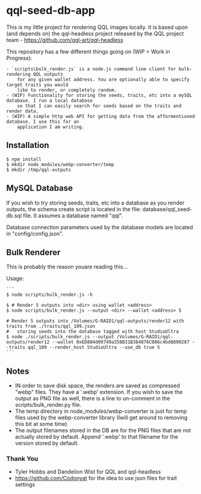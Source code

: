 # qql-seed-db-app

This is my little project for rendering QQL images locally. It is based upon (and depends on) the 
qql-headless project released by the QQL project team - https://github.com/qql-art/qql-headless

This repository has a few different things going on (WIP = Work in Progress):

    - `scripts\bulk_render.js` is a node.js command line client for bulk-rendering QQL outputs
        for any given wallet address. You are optionally able to specify target traits you would
        like to render, or completely random.
    - (WIP) Functionality for storing the seeds, traits, etc into a mySQL database. I run a local database 
        so that I can easily search for seeds based on the traits and render data.
    - (WIP) A simple http web API for getting data from the afformentioned database. I use this for an 
        application I am writing.
    

## Installation

```
$ npm install
$ mkdir node_modules/webp-converter/temp
$ mkdir /tmp/qql-outputs
```

## MySQL Database

If you wish to try storing seeds, traits, etc into a database as you render outputs, the schema create script
is located in the file: database/qql_seed-db.sql file. It assumes a database named "qql". 

Database connection parameters used by the database models are located in "config/config.json".

## Bulk Renderer

This is probably the reason youare reading this...

Usage:

    ```
    $ node scripts/bulk_render.js -h

    $ # Render 5 outputs into <dir> using wallet <address>
    $ node scripts/bulk_render.js --output <dir> --wallet <address> 5

    # Render 5 outputs into /Volumes/G-RAID1/qql-outputs/render12 with traits from ./traits/qql_109.json
    #   storing seeds into the database tagged with host StudioUltra
    $ node ./scripts/bulk_render.js --output /Volumes/G-RAID1/qql-outputs/render12 --wallet 0xED884d09749a358B31B384876C086c4bd8890287 --traits qql_109 --render_host StudioUltra --use_db true 5
    ```

## Notes
* IN order to save disk space, the renders are saved as compressed "webp" files.  They have a '.webp' extension.  If you wish to save the output as PNG file as well, there is a line to un-comment in the scripts/bulk_render.py file.
* The temp directory in node_modules/webp-converter is just for temp files used by the webp-converter library (Iwill get around to removing this bit at some time)
* The output filenames stored in the DB are for the PNG files that are not actually stored by default. Append '.webp' to that filename for the version stored by default.

### Thank You
* Tyler Hobbs and Dandelion Wist for QQL and qql-headless
* https://github.com/Codonyat for the idea to use json files for trait settings
